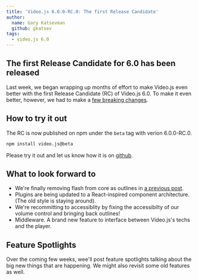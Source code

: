 ```yaml
---
title: 'Video.js 6.0.0-RC.0: The first Release Candidate'
author:
  name: Gary Katsevman
  github: gkatsev
tags:
  - video.js 6.0
---
```


## The first Release Candidate for 6.0 has been released
Last week, we began wrapping up months of effort to make Video.js even better with the first Release Candidate (RC) of Video.js 6.0. To make it even better, however, we had to make a [few breaking changes](https://github.com/videojs/video.js/compare/v5.16.0...v6.0.0-RC.0).

## How to try it out
The RC is now published on npm under the `beta` tag with verion 6.0.0-RC.0.

```sh
npm install video.js@beta
```
Please try it out and let us know how it is on [github](https://github.com/videojs/video.js/issues).

## What to look forward to
* We're finally removing flash from core as outlines in [a previous post](http://blog.videojs.com/the-end-of-html-first/).
* Plugins are being updated to a React-inspired component architecture. (The old style is staying around).
* We're recommitting to accessiblity by fixing the accessibilty of our volume control and bringing back outlines!
* Middleware. A brand new feature to interface between Video.js's techs and the player.

## Feature Spotlights
Over the coming few weeks, wee'll post feature spotlights talking about the big new things that are happening.
We might also revisit some old features as well.
